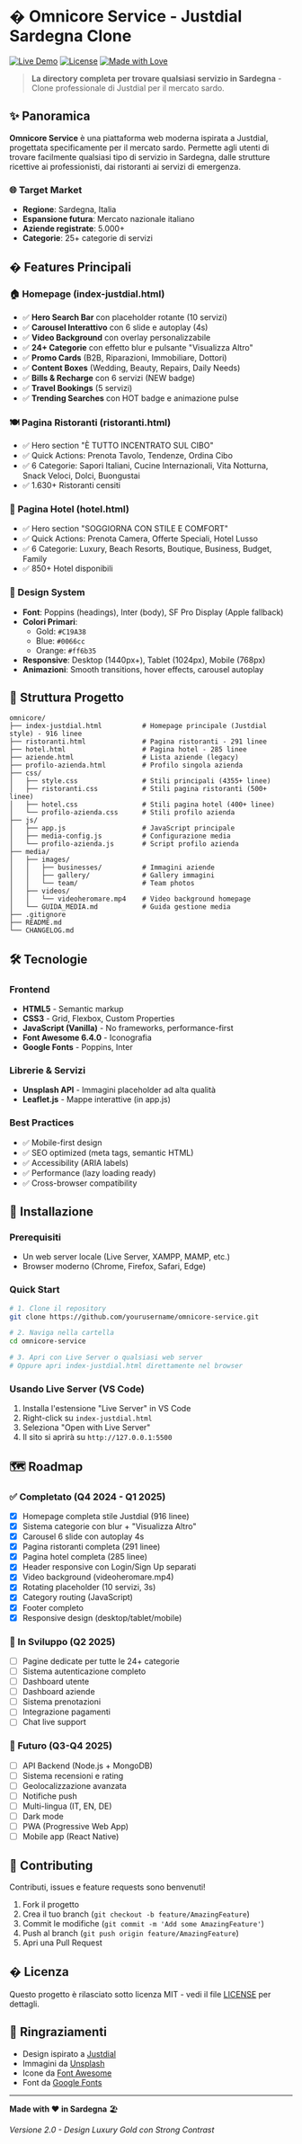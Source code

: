 # � Omnicore Service - Justdial Sardegna Clone

[![Live Demo](https://img.shields.io/badge/demo-online-brightgreen.svg)](https://yourdomain.com)
[![License](https://img.shields.io/badge/license-MIT-blue.svg)](LICENSE)
[![Made with Love](https://img.shields.io/badge/Made%20with-❤️-red.svg)](https://github.com/yourusername/omnicore)

> **La directory completa per trovare qualsiasi servizio in Sardegna** - Clone professionale di Justdial per il mercato sardo.

## ✨ Panoramica

**Omnicore Service** è una piattaforma web moderna ispirata a Justdial, progettata specificamente per il mercato sardo. Permette agli utenti di trovare facilmente qualsiasi tipo di servizio in Sardegna, dalle strutture ricettive ai professionisti, dai ristoranti ai servizi di emergenza.

### 🌐 Target Market
- **Regione**: Sardegna, Italia
- **Espansione futura**: Mercato nazionale italiano
- **Aziende registrate**: 5.000+
- **Categorie**: 25+ categorie di servizi

## � Features Principali

### 🏠 Homepage (index-justdial.html)
- ✅ **Hero Search Bar** con placeholder rotante (10 servizi)
- ✅ **Carousel Interattivo** con 6 slide e autoplay (4s)
- ✅ **Video Background** con overlay personalizzabile
- ✅ **24+ Categorie** con effetto blur e pulsante "Visualizza Altro"
- ✅ **Promo Cards** (B2B, Riparazioni, Immobiliare, Dottori)
- ✅ **Content Boxes** (Wedding, Beauty, Repairs, Daily Needs)
- ✅ **Bills & Recharge** con 6 servizi (NEW badge)
- ✅ **Travel Bookings** (5 servizi)
- ✅ **Trending Searches** con HOT badge e animazione pulse

### 🍽️ Pagina Ristoranti (ristoranti.html)
- ✅ Hero section "È TUTTO INCENTRATO SUL CIBO"
- ✅ Quick Actions: Prenota Tavolo, Tendenze, Ordina Cibo
- ✅ 6 Categorie: Sapori Italiani, Cucine Internazionali, Vita Notturna, Snack Veloci, Dolci, Buongustai
- ✅ 1.630+ Ristoranti censiti

### 🏨 Pagina Hotel (hotel.html)
- ✅ Hero section "SOGGIORNA CON STILE E COMFORT"
- ✅ Quick Actions: Prenota Camera, Offerte Speciali, Hotel Lusso
- ✅ 6 Categorie: Luxury, Beach Resorts, Boutique, Business, Budget, Family
- ✅ 850+ Hotel disponibili

### 🎨 Design System
- **Font**: Poppins (headings), Inter (body), SF Pro Display (Apple fallback)
- **Colori Primari**: 
  - Gold: `#C19A38`
  - Blue: `#0066cc`
  - Orange: `#ff6b35`
- **Responsive**: Desktop (1440px+), Tablet (1024px), Mobile (768px)
- **Animazioni**: Smooth transitions, hover effects, carousel autoplay

## 📁 Struttura Progetto

```
omnicore/
├── index-justdial.html          # Homepage principale (Justdial style) - 916 linee
├── ristoranti.html              # Pagina ristoranti - 291 linee
├── hotel.html                   # Pagina hotel - 285 linee
├── aziende.html                 # Lista aziende (legacy)
├── profilo-azienda.html         # Profilo singola azienda
├── css/
│   ├── style.css                # Stili principali (4355+ linee)
│   ├── ristoranti.css           # Stili pagina ristoranti (500+ linee)
│   ├── hotel.css                # Stili pagina hotel (400+ linee)
│   └── profilo-azienda.css      # Stili profilo azienda
├── js/
│   ├── app.js                   # JavaScript principale
│   ├── media-config.js          # Configurazione media
│   └── profilo-azienda.js       # Script profilo azienda
├── media/
│   ├── images/
│   │   ├── businesses/          # Immagini aziende
│   │   ├── gallery/             # Gallery immagini
│   │   └── team/                # Team photos
│   ├── videos/
│   │   └── videoheromare.mp4    # Video background homepage
│   └── GUIDA_MEDIA.md           # Guida gestione media
├── .gitignore
├── README.md
└── CHANGELOG.md
```

## 🛠 Tecnologie

### Frontend
- **HTML5** - Semantic markup
- **CSS3** - Grid, Flexbox, Custom Properties
- **JavaScript (Vanilla)** - No frameworks, performance-first
- **Font Awesome 6.4.0** - Iconografia
- **Google Fonts** - Poppins, Inter

### Librerie & Servizi
- **Unsplash API** - Immagini placeholder ad alta qualità
- **Leaflet.js** - Mappe interattive (in app.js)

### Best Practices
- ✅ Mobile-first design
- ✅ SEO optimized (meta tags, semantic HTML)
- ✅ Accessibility (ARIA labels)
- ✅ Performance (lazy loading ready)
- ✅ Cross-browser compatibility

## 🚀 Installazione

### Prerequisiti
- Un web server locale (Live Server, XAMPP, MAMP, etc.)
- Browser moderno (Chrome, Firefox, Safari, Edge)

### Quick Start

```bash
# 1. Clone il repository
git clone https://github.com/yourusername/omnicore-service.git

# 2. Naviga nella cartella
cd omnicore-service

# 3. Apri con Live Server o qualsiasi web server
# Oppure apri index-justdial.html direttamente nel browser
```

### Usando Live Server (VS Code)
1. Installa l'estensione "Live Server" in VS Code
2. Right-click su `index-justdial.html`
3. Seleziona "Open with Live Server"
4. Il sito si aprirà su `http://127.0.0.1:5500`

## 🗺️ Roadmap

### ✅ Completato (Q4 2024 - Q1 2025)
- [x] Homepage completa stile Justdial (916 linee)
- [x] Sistema categorie con blur + "Visualizza Altro"
- [x] Carousel 6 slide con autoplay 4s
- [x] Pagina ristoranti completa (291 linee)
- [x] Pagina hotel completa (285 linee)
- [x] Header responsive con Login/Sign Up separati
- [x] Video background (videoheromare.mp4)
- [x] Rotating placeholder (10 servizi, 3s)
- [x] Category routing (JavaScript)
- [x] Footer completo
- [x] Responsive design (desktop/tablet/mobile)

### 🚧 In Sviluppo (Q2 2025)
- [ ] Pagine dedicate per tutte le 24+ categorie
- [ ] Sistema autenticazione completo
- [ ] Dashboard utente
- [ ] Dashboard aziende
- [ ] Sistema prenotazioni
- [ ] Integrazione pagamenti
- [ ] Chat live support

### 📅 Futuro (Q3-Q4 2025)
- [ ] API Backend (Node.js + MongoDB)
- [ ] Sistema recensioni e rating
- [ ] Geolocalizzazione avanzata
- [ ] Notifiche push
- [ ] Multi-lingua (IT, EN, DE)
- [ ] Dark mode
- [ ] PWA (Progressive Web App)
- [ ] Mobile app (React Native)

## 🤝 Contributing

Contributi, issues e feature requests sono benvenuti!

1. Fork il progetto
2. Crea il tuo branch (`git checkout -b feature/AmazingFeature`)
3. Commit le modifiche (`git commit -m 'Add some AmazingFeature'`)
4. Push al branch (`git push origin feature/AmazingFeature`)
5. Apri una Pull Request

## � Licenza

Questo progetto è rilasciato sotto licenza MIT - vedi il file [LICENSE](LICENSE) per dettagli.

## 🙏 Ringraziamenti

- Design ispirato a [Justdial](https://www.justdial.com)
- Immagini da [Unsplash](https://unsplash.com)
- Icone da [Font Awesome](https://fontawesome.com)
- Font da [Google Fonts](https://fonts.google.com)

---

**Made with ❤️ in Sardegna** 🏖️

*Versione 2.0 - Design Luxury Gold con Strong Contrast*
